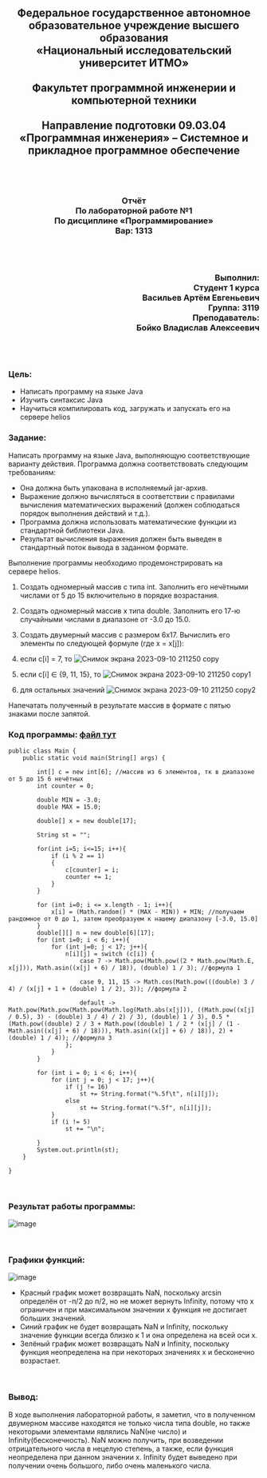 ## <p align="center">Федеральное государственное автономное образовательное учреждение высшего образования<br />«Национальный исследовательский университет ИТМО»<br /><br />Факультет программной инженерии и компьютерной техники<br /><br />Направление подготовки 09.03.04 «Программная инженерия» – Системное и прикладное программное обеспечение</p>
<br />
<br />

### <p align="center">Отчёт<br />По лабораторной работе №1<br />По дисциплине «Программирование»<br />Вар: 1313</p>
<br />
<br />

### <p align="right">Выполнил:<br />Студент 1 курса<br />Васильев Артём Евгеньевич<br />Группа: 3119<br />Преподаватель:<br />Бойко Владислав Алексеевич<br /></p>
<br />
<br />

### Цель: <br />
- Написать программу на языке Java<br />
- Изучить синтаксис Java<br />
- Научиться компилировать код, загружать и запускать его на сервере helios

### Задание:<br />
Написать программу на языке Java, выполняющую соответствующие варианту действия. Программа должна соответствовать следующим требованиям:<br />
- Она должна быть упакована в исполняемый jar-архив.<br />
- Выражение должно вычисляться в соответствии с правилами вычисления математических выражений (должен соблюдаться порядок выполнения действий и т.д.).<br />
- Программа должна использовать математические функции из стандартной библиотеки Java.<br />
- Результат вычисления выражения должен быть выведен в стандартный поток вывода в заданном формате.<br />

Выполнение программы необходимо продемонстрировать на сервере helios.<br />
1. Создать одномерный массив c типа int. Заполнить его нечётными числами от 5 до 15 включительно в порядке возрастания.<br />
1. Создать одномерный массив x типа double. Заполнить его 17-ю случайными числами в диапазоне от -3.0 до 15.0.<br />
1. Создать двумерный массив c размером 6x17. Вычислить его элементы по следующей формуле (где x = x[j]):<br />
1. если c[i] = 7, то ![Снимок экрана 2023-09-10 211250 copy](https://github.com/frizyyu/lab1_prog/assets/84192047/5a4bc657-b02f-4741-bd45-79e5b8a2e8f8)<br />

1. если c[i] ∈ {9, 11, 15}, то ![Снимок экрана 2023-09-10 211250 copy1](https://github.com/frizyyu/lab1_prog/assets/84192047/3f1722ef-5871-4e1c-b5a5-3b4d7cf63165)<br />

1. для остальных значений ![Снимок экрана 2023-09-10 211250 copy2](https://github.com/frizyyu/lab1_prog/assets/84192047/41bee4bf-eff8-4ad5-918c-c64472e67db8)<br />

Напечатать полученный в результате массив в формате с пятью знаками после запятой.<br />

### Код программы: [файл тут](https://github.com/frizyyu/lab1_prog/blob/main/Main.java)<br />
```
public class Main {
    public static void main(String[] args) {

        int[] c = new int[6]; //массив из 6 элементов, тк в диапазоне от 5 до 15 6 нечётных
        int counter = 0;

        double MIN = -3.0;
        double MAX = 15.0;

        double[] x = new double[17];

        String st = "";

        for(int i=5; i<=15; i++){
            if (i % 2 == 1)
            {
                c[counter] = i;
                counter += 1;
            }
        }

        for (int i=0; i <= x.length - 1; i++){
            x[i] = (Math.random() * (MAX - MIN)) + MIN; //получаем рандомное от 0 до 1, затем преобразуем к нашему диапазону [-3.0, 15.0]
        }
        double[][] n = new double[6][17];
        for (int i=0; i < 6; i++){
            for (int j=0; j < 17; j++){
                n[i][j] = switch (c[i]) {
                    case 7 -> Math.pow(Math.pow((2 * Math.pow(Math.E, x[j])), Math.asin((x[j] + 6) / 18)), (double) 1 / 3); //формула 1

                    case 9, 11, 15 -> Math.cos(Math.pow(((double) 3 / 4) / (x[j] + 1 + (double) 1 / 2), 3)); //формула 2

                    default -> Math.pow(Math.pow(Math.pow(Math.log(Math.abs(x[j])), ((Math.pow((x[j] / 0.5), 3) - (double) 3 / 4) / 2) / 3), (double) 1 / 3), 0.5 * (Math.pow((double) 2 / 3 + Math.pow((double) 1 / 2 * (x[j] / (1 - Math.asin((x[j] + 6) / 18))), Math.asin((x[j] + 6) / 18)), 2) + (double) 1 / 4)); //формула 3
                };
            }
        }

        for (int i = 0; i < 6; i++){
            for (int j = 0; j < 17; j++){
                if (j != 16)
                    st += String.format("%.5f\t", n[i][j]);
                else
                    st += String.format("%.5f", n[i][j]);
            }
            if (i != 5)
                st += "\n";

        }
        System.out.println(st);
    }

}
```
<br />

### Результат работы программы:<br />

![image](https://github.com/frizyyu/lab1_prog/assets/84192047/155ee37d-377c-4efe-bca1-9021564789cf)


<br />

### Графики функций:
![image](https://github.com/frizyyu/lab1_prog/assets/84192047/3082d30a-16c4-40ab-a118-aa17f812ed7b)
- Красный график может возвращать NaN, поскольку arcsin определён от -п/2 до п/2, но не может вернуть Infinity, потому что x ограничен и при максимальном значении x функция не достигает больших значений.
- Синий график не будет возвращать NaN и Infinity, поскольку значение функции всегда близко к 1 и она определена на всей оси x.
- Зелёный график может возвращать NaN и Infinity, поскольку функция неопределена на при некоторых значениях x и бесконечно возрастает.
<br />

### Вывод:<br />
В ходе выполнения лабораторной работы, я заметил, что в полученном двумерном массиве находятся не только числа типа double, но также некоторыми элементами являлись NaN(не число) и Infinity(бесконечность). NaN можно получить, при возведении отрицательного числа в нецелую степень, а также, если функция неопределена при данном значении x. Infinity будет выведено при получении очень большого, либо очень маленького числа. 
